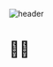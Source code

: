 ![header](https://capsule-render.vercel.app/api?type=wave&color=AFB4FF&height=300&section=header&text=Hello%Stranger%!%!&fontolor:F9F9F9&fontSize=70&fontAlignY=40)
#  👋🏻
